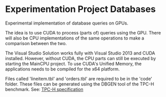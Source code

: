 # Experimentation Project Databases

Experimental implementation of database queries on GPUs. 

The idea is to use CUDA to process (parts of) queries using the GPU. There will also be CPU implementations of the same operations to make a comparison between the two.

The Visual Studio Solution works fully with Visual Studio 2013 and CUDA installed. However, without CUDA, the CPU parts can still be executed by starting the MainCPU project. To use CUDA's Unified Memory, the applications needs to be compiled for the x64 platform.

Files called 'lineitem.tbl' and 'orders.tbl' are required to be in the 'code' folder. These files can be generated using the DBGEN tool of the TPC-H benchmark.
See: [TPC-H specification](http://www.tpc.org/tpch/spec/tpch2.7.0.pdf)
